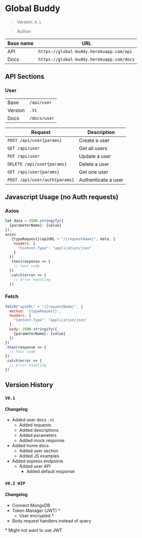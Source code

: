 # Global Buddy

> Version: `0.1`

> Author:

| Base name | URL                                       |
| --------- | ----------------------------------------- |
| API       | `https://global-buddy.herokuapp.com/api`  |
| Docs      | `https://global-buddy.herokuapp.com/docs` |

## API Sections

### User

|         |              |
| ------- | ------------ |
| Base    | `/api/user`  |
| Version | `.V1`        |
| Docs    | `/docs/user` |

| Request                       | Description         |
| ----------------------------- | ------------------- |
| `POST /api/user{params}`      | Create a user       |
| `GET /api/user`               | Get all users       |
| `PUT /api/user`               | Update a user       |
| `DELETE /api/user{params}`    | Delete a user       |
| `GET /api/user{params}`       | Get one user        |
| `POST /api/user/auth{params}` | Authenticate a user |

## Javascript Usage (no Auth requests)

### Axios

```js
let data = JSON.stringify({
  {parameterName}: {value}
});
axios
  .{typeRequest}(apiURL + "/{requestName}", data, {
    headers: {
      "Content-Type": "application/json"
    }
  })
  .then(response => {
    // Your code
  })
  .catch(error => {
    // Error handling
  })
```

### Fetch

```js
fetch("apiURL" + "/{requestName}", {
  method: '{typeRequest}',
  headers: {
    "Content-Type": "application/json"
  },
  body: JSON.stringify({
    {parameterName}: {value}
  })
})
.then(response => {
  // Your code
})
.catch(error => {
  // Error handling
})
```

## Version History

### `V0.1`

#### Changelog

- Added user docs `.V1`
  - Added requests
  - Added descriptions
  - Added parameters
  - Added mock response
- Added home docs
  - Added user section
  - Added JS examples
- Added express endpoints
  - Added user API
    - Added default response

### `V0.2 WIP`

#### Changelog

- Connect MongoDB
- Token Manager (JWT) \*
  - User encrypted \*
- Body request handlers instead of query

\* Might not want to use JWT
